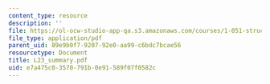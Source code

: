 ```yaml
---
content_type: resource
description: ''
file: https://ol-ocw-studio-app-qa.s3.amazonaws.com/courses/1-051-structural-engineering-design-fall-2003/e7a475c03570791b0e91589f07f0582c_L23_summary.pdf
file_type: application/pdf
parent_uid: 89e9b0f7-9207-92e0-aa99-c6bdc7bcae56
resourcetype: Document
title: L23_summary.pdf
uid: e7a475c0-3570-791b-0e91-589f07f0582c
---
```


